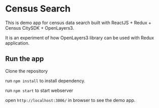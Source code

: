 # Census Search

This is demo app for census data search built with ReactJS + Redux + Census CitySDK + OpenLayers3.

It is an experiment of how OpenLayers3 library can be used with Redux application.

## Run the app

Clone the repository 

run `npm install` to install dependency.

run `npm start` to start webserver

open `http://localhost:3006/` in browser to see the demo app.





